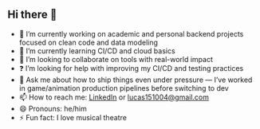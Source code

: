 ## Hi there 👋

- 🧠 I’m currently working on academic and personal backend projects focused on clean code and data modeling  
- 🌱 I’m currently learning CI/CD and cloud basics  
- 🤝 I’m looking to collaborate on tools with real-world impact  
- ❓ I’m looking for help with improving my CI/CD and testing practices  
- 💬 Ask me about how to ship things even under pressure — I’ve worked in game/animation production pipelines before switching to dev  
- 📫 How to reach me: [LinkedIn](https://www.linkedin.com/in/lucas-ramos-a7842122b/) or lucas151004@gmail.com  
- 😄 Pronouns: he/him  
- ⚡ Fun fact: I love musical theatre
